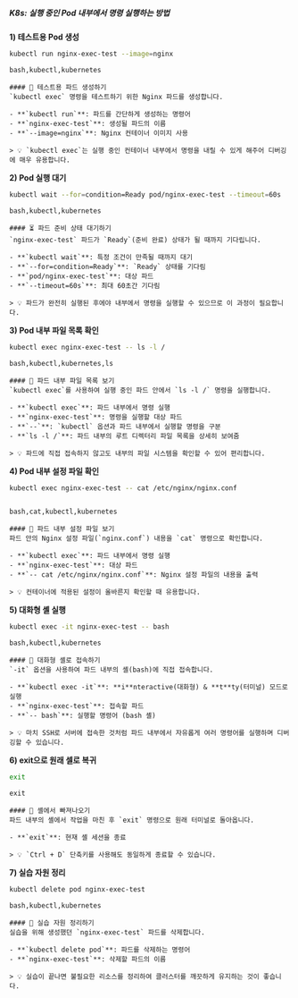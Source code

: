 ##### K8s: 실행 중인 Pod 내부에서 명령 실행하는 방법 #####

**1) 테스트용 Pod 생성**
```bash
kubectl run nginx-exec-test --image=nginx
```
```tech
bash,kubectl,kubernetes
```
```desc
#### 🚀 테스트용 파드 생성하기
`kubectl exec` 명령을 테스트하기 위한 Nginx 파드를 생성합니다.

- **`kubectl run`**: 파드를 간단하게 생성하는 명령어
- **`nginx-exec-test`**: 생성될 파드의 이름
- **`--image=nginx`**: Nginx 컨테이너 이미지 사용

> 💡 `kubectl exec`는 실행 중인 컨테이너 내부에서 명령을 내릴 수 있게 해주어 디버깅에 매우 유용합니다.
```

**2) Pod 실행 대기**
```bash
kubectl wait --for=condition=Ready pod/nginx-exec-test --timeout=60s
```
```tech
bash,kubectl,kubernetes
```
```desc
#### ⏳ 파드 준비 상태 대기하기
`nginx-exec-test` 파드가 `Ready`(준비 완료) 상태가 될 때까지 기다립니다.

- **`kubectl wait`**: 특정 조건이 만족될 때까지 대기
- **`--for=condition=Ready`**: `Ready` 상태를 기다림
- **`pod/nginx-exec-test`**: 대상 파드
- **`--timeout=60s`**: 최대 60초간 기다림

> 💡 파드가 완전히 실행된 후에야 내부에서 명령을 실행할 수 있으므로 이 과정이 필요합니다.
```

**3) Pod 내부 파일 목록 확인**
```bash
kubectl exec nginx-exec-test -- ls -l /
```
```tech
bash,kubectl,kubernetes,ls
```
```desc
#### 📂 파드 내부 파일 목록 보기
`kubectl exec`를 사용하여 실행 중인 파드 안에서 `ls -l /` 명령을 실행합니다.

- **`kubectl exec`**: 파드 내부에서 명령 실행
- **`nginx-exec-test`**: 명령을 실행할 대상 파드
- **`--`**: `kubectl` 옵션과 파드 내부에서 실행할 명령을 구분
- **`ls -l /`**: 파드 내부의 루트 디렉터리 파일 목록을 상세히 보여줌

> 💡 파드에 직접 접속하지 않고도 내부의 파일 시스템을 확인할 수 있어 편리합니다.
```

**4) Pod 내부 설정 파일 확인**
```bash
kubectl exec nginx-exec-test -- cat /etc/nginx/nginx.conf
```
```no-err-check
```
```tech
bash,cat,kubectl,kubernetes
```
```desc
#### 📄 파드 내부 설정 파일 보기
파드 안의 Nginx 설정 파일(`nginx.conf`) 내용을 `cat` 명령으로 확인합니다.

- **`kubectl exec`**: 파드 내부에서 명령 실행
- **`nginx-exec-test`**: 대상 파드
- **`-- cat /etc/nginx/nginx.conf`**: Nginx 설정 파일의 내용을 출력

> 💡 컨테이너에 적용된 설정이 올바른지 확인할 때 유용합니다.
```

**5) 대화형 셸 실행**
```bash
kubectl exec -it nginx-exec-test -- bash
```
```tech
bash,kubectl,kubernetes
```
```desc
#### 💬 대화형 셸로 접속하기
`-it` 옵션을 사용하여 파드 내부의 셸(bash)에 직접 접속합니다.

- **`kubectl exec -it`**: **i**nteractive(대화형) & **t**ty(터미널) 모드로 실행
- **`nginx-exec-test`**: 접속할 파드
- **`-- bash`**: 실행할 명령어 (bash 셸)

> 💡 마치 SSH로 서버에 접속한 것처럼 파드 내부에서 자유롭게 여러 명령어를 실행하며 디버깅할 수 있습니다.
```

**6) exit으로 원래 셀로 복귀**
```bash
exit
```
```tech
exit
```
```desc
#### 🚪 셸에서 빠져나오기
파드 내부의 셸에서 작업을 마친 후 `exit` 명령으로 원래 터미널로 돌아옵니다.

- **`exit`**: 현재 셸 세션을 종료

> 💡 `Ctrl + D` 단축키를 사용해도 동일하게 종료할 수 있습니다.
```

**7) 실습 자원 정리**
```bash
kubectl delete pod nginx-exec-test
```
```tech
bash,kubectl,kubernetes
```
```desc
#### 🧹 실습 자원 정리하기
실습을 위해 생성했던 `nginx-exec-test` 파드를 삭제합니다.

- **`kubectl delete pod`**: 파드를 삭제하는 명령어
- **`nginx-exec-test`**: 삭제할 파드의 이름

> 💡 실습이 끝나면 불필요한 리소스를 정리하여 클러스터를 깨끗하게 유지하는 것이 좋습니다.
```
